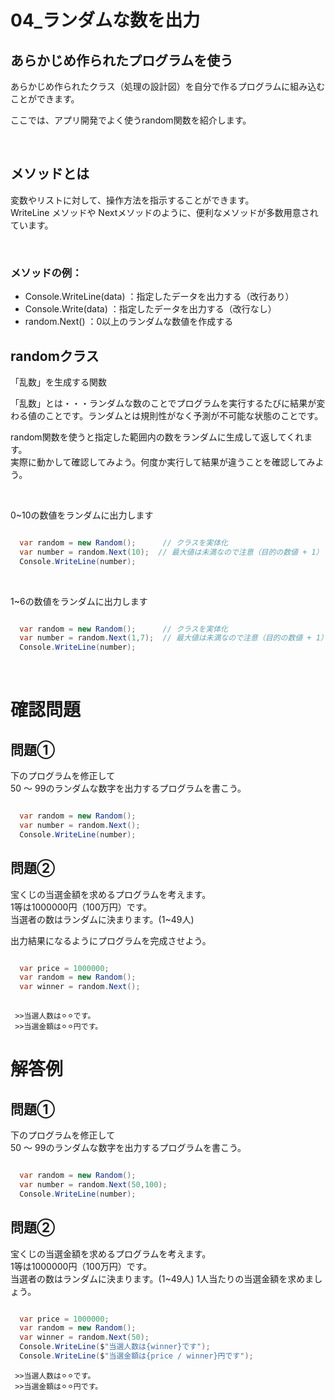 # **04_ランダムな数を出力**

## **あらかじめ作られたプログラムを使う**

あらかじめ作られたクラス（処理の設計図）を自分で作るプログラムに組み込むことができます。

ここでは、アプリ開発でよく使うrandom関数を紹介します。

<br>

## **メソッドとは**

変数やリストに対して、操作方法を指示することができます。  
WriteLine メソッドや Nextメソッドのように、便利なメソッドが多数用意されています。  

<br>

### **メソッドの例：**  

- Console.WriteLine(data) ：指定したデータを出力する（改行あり）
- Console.Write(data) ：指定したデータを出力する（改行なし）
- random.Next() ：0以上のランダムな数値を作成する

## **randomクラス**  

「乱数」を生成する関数

「乱数」とは・・・ランダムな数のことでプログラムを実行するたびに結果が変わる値のことです。ランダムとは規則性がなく予測が不可能な状態のことです。  

random関数を使うと指定した範囲内の数をランダムに生成して返してくれます。  
実際に動かして確認してみよう。何度か実行して結果が違うことを確認してみよう。

<br>

0~10の数値をランダムに出力します

```c#

  var random = new Random();      // クラスを実体化
  var number = random.Next(10);  // 最大値は未満なので注意（目的の数値 + 1）
  Console.WriteLine(number);

```

<br>

1~6の数値をランダムに出力します

```c#

  var random = new Random();      // クラスを実体化
  var number = random.Next(1,7);  // 最大値は未満なので注意（目的の数値 + 1）
  Console.WriteLine(number);

```

<br>

# **確認問題**

## **問題①**

下のプログラムを修正して  
50 ～ 99のランダムな数字を出力するプログラムを書こう。

```c#

  var random = new Random(); 
  var number = random.Next();
  Console.WriteLine(number);

```

## **問題②**

宝くじの当選金額を求めるプログラムを考えます。  
1等は1000000円（100万円）です。  
当選者の数はランダムに決まります。(1~49人)

出力結果になるようにプログラムを完成させよう。

```c#

  var price = 1000000;
  var random = new Random(); 
  var winner = random.Next();
  
```

```
 >>当選人数は⚪︎⚪︎です。
 >>当選金額は⚪︎⚪︎円です。
```

# **解答例**

## **問題①**

下のプログラムを修正して  
50 ～ 99のランダムな数字を出力するプログラムを書こう。

```c#

  var random = new Random(); 
  var number = random.Next(50,100);
  Console.WriteLine(number);

```

## **問題②**

宝くじの当選金額を求めるプログラムを考えます。  
1等は1000000円（100万円）です。  
当選者の数はランダムに決まります。(1~49人)
1人当たりの当選金額を求めましょう。

```c#

  var price = 1000000;
  var random = new Random(); 
  var winner = random.Next(50);
  Console.WriteLine($"当選人数は{winner}です");
  Console.WriteLine($"当選金額は{price / winner}円です");

```

```
 >>当選人数は⚪︎⚪︎です。
 >>当選金額は⚪︎⚪︎円です。
```
